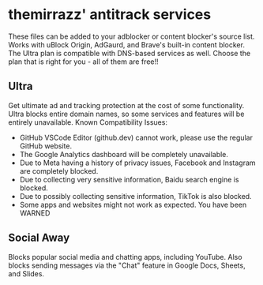 # themirrazz' antitrack services
These files can be added to your adblocker or content blocker's source list. Works with uBlock Origin, AdGaurd, and Brave's built-in content blocker. The Ultra plan is compatible with DNS-based services as well. Choose the plan that is right for you - all of them are free!!

## Ultra
Get ultimate ad and tracking protection at the cost of some functionality. Ultra blocks entire domain names, so some services and features will be entirely unavailable.
Known Compatibility Issues:
* GitHub VSCode Editor (github.dev) cannot work, please use the regular GitHub website.
* The Google Analytics dashboard will be completely unavailable.
* Due to Meta having a history of privacy issues, Facebook and Instagram are completely blocked.
* Due to collecting very sensitive information, Baidu search engine is blocked.
* Due to possibly collecting sensitive information, TikTok is also blocked.
* Some apps and websites might not work as expected. You have been WARNED

## Social Away
Blocks popular social media and chatting apps, including YouTube. Also blocks sending messages via the "Chat" feature in Google Docs, Sheets, and Slides.

